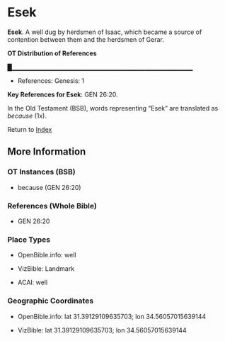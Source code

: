 # Esek
**Esek**. 
A well dug by herdsmen of Isaac, which became a source of contention between them and the herdsmen of Gerar. 


**OT Distribution of References**

█▁▁▁▁▁▁▁▁▁▁▁▁▁▁▁▁▁▁▁▁▁▁▁▁▁▁▁▁▁▁▁▁▁▁▁▁▁▁
* References: Genesis: 1



**Key References for Esek**: 
GEN 26:20. 


In the Old Testament (BSB), words representing “Esek” are translated as 
*because* (1x). 




Return to [Index](00-Index.md)

## More Information

### OT Instances (BSB)

* because (GEN 26:20)



### References (Whole Bible)

* GEN 26:20


### Place Types

* OpenBible.info: well

* VizBible: Landmark

* ACAI: well



### Geographic Coordinates

* OpenBible.info: lat 31.39129109635703; lon 34.56057015639144

* VizBible: lat 31.39129109635703; lon 34.56057015639144




